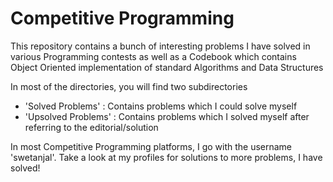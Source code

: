 # Competitive Programming

This repository contains a bunch of interesting problems I have solved in various Programming contests as well as a Codebook which contains Object Oriented implementation of standard Algorithms and Data Structures

In most of the directories, you will find two subdirectories
- 'Solved Problems' : Contains problems which I could solve myself
- 'Upsolved Problems' : Contains problems which I solved myself after referring to the editorial/solution

In most Competitive Programming platforms, I go with the username 'swetanjal'. Take a look at my profiles for solutions to more problems, I have solved!